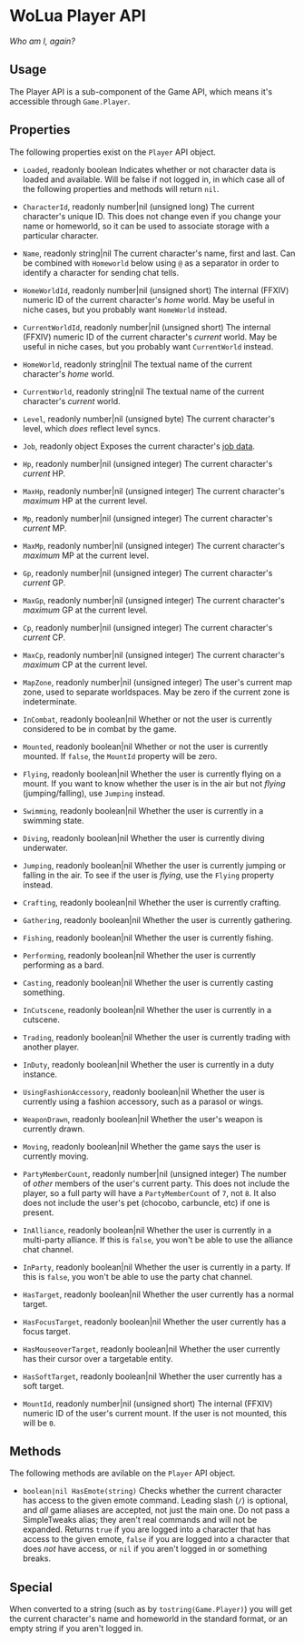 # WoLua Player API
_Who am I, again?_

## Usage
The Player API is a sub-component of the Game API, which means it's accessible through `Game.Player`.

## Properties
The following properties exist on the `Player` API object.
<!-- SO FUCKING MANY -->

- `Loaded`, readonly boolean
  Indicates whether or not character data is loaded and available. Will be false if not logged in, in which case all of the following properties and methods will return `nil`.

- `CharacterId`, readonly number|nil (unsigned long)
  The current character's unique ID. This does not change even if you change your name or homeworld, so it can be used to associate storage with a particular character.

- `Name`, readonly string|nil
  The current character's name, first and last. Can be combined with `Homeworld` below using `@` as a separator in order to identify a character for sending chat tells.

- `HomeWorldId`, readonly number|nil (unsigned short)
  The internal (FFXIV) numeric ID of the current character's _home_ world. May be useful in niche cases, but you probably want `HomeWorld` instead.

- `CurrentWorldId`, readonly number|nil (unsigned short)
  The internal (FFXIV) numeric ID of the current character's _current_ world. May be useful in niche cases, but you probably want `CurrentWorld` instead.

- `HomeWorld`, readonly string|nil
  The textual name of the current character's _home_ world.

- `CurrentWorld`, readonly string|nil
  The textual name of the current character's _current_ world.

- `Level`, readonly number|nil (unsigned byte)
  The current character's level, which _does_ reflect level syncs.

- `Job`, readonly object
  Exposes the current character's [job data](job.md).

- `Hp`, readonly number|nil (unsigned integer)
  The current character's _current_ HP.

- `MaxHp`, readonly number|nil (unsigned integer)
  The current character's _maximum_ HP at the current level.

- `Mp`, readonly number|nil (unsigned integer)
  The current character's _current_ MP.

- `MaxMp`, readonly number|nil (unsigned integer)
  The current character's _maximum_ MP at the current level.

- `Gp`, readonly number|nil (unsigned integer)
  The current character's _current_ GP.

- `MaxGp`, readonly number|nil (unsigned integer)
  The current character's _maximum_ GP at the current level.

- `Cp`, readonly number|nil (unsigned integer)
  The current character's _current_ CP.

- `MaxCp`, readonly number|nil (unsigned integer)
  The current character's _maximum_ CP at the current level.

- `MapZone`, readonly number|nil (unsigned integer)
  The user's current map zone, used to separate worldspaces. May be zero if the current zone is indeterminate.

- `InCombat`, readonly boolean|nil
  Whether or not the user is currently considered to be in combat by the game.

- `Mounted`, readonly boolean|nil
  Whether or not the user is currently mounted. If `false`, the `MountId` property will be zero.

- `Flying`, readonly boolean|nil
  Whether the user is currently flying on a mount. If you want to know whether the user is in the air but not _flying_ (jumping/falling), use `Jumping` instead.

- `Swimming`, readonly boolean|nil
  Whether the user is currently in a swimming state.

- `Diving`, readonly boolean|nil
  Whether the user is currently diving underwater.

- `Jumping`, readonly boolean|nil
  Whether the user is currently jumping or falling in the air. To see if the user is _flying_, use the `Flying` property instead.

- `Crafting`, readonly boolean|nil
  Whether the user is currently crafting.

- `Gathering`, readonly boolean|nil
  Whether the user is currently gathering.

- `Fishing`, readonly boolean|nil
  Whether the user is currently fishing.

- `Performing`, readonly boolean|nil
  Whether the user is currently performing as a bard.

- `Casting`, readonly boolean|nil
  Whether the user is currently casting something.

- `InCutscene`, readonly boolean|nil
  Whether the user is currently in a cutscene.

- `Trading`, readonly boolean|nil
  Whether the user is currently trading with another player.

- `InDuty`, readonly boolean|nil
  Whether the user is currently in a duty instance.

- `UsingFashionAccessory`, readonly boolean|nil
  Whether the user is currently using a fashion accessory, such as a parasol or wings.

- `WeaponDrawn`, readonly boolean|nil
  Whether the user's weapon is currently drawn.

- `Moving`, readonly boolean|nil
  Whether the game says the user is currently moving.

- `PartyMemberCount`, readonly number|nil (unsigned integer)
  The number of _other_ members of the user's current party. This does not include the player, so a full party will have a `PartyMemberCount` of `7`, not `8`. It also does not include the user's pet (chocobo, carbuncle, etc) if one is present.

- `InAlliance`, readonly boolean|nil
  Whether the user is currently in a multi-party alliance. If this is `false`, you won't be able to use the alliance chat channel.

- `InParty`, readonly boolean|nil
  Whether the user is currently in a party. If this is `false`, you won't be able to use the party chat channel.

- `HasTarget`, readonly boolean|nil
  Whether the user currently has a normal target.

- `HasFocusTarget`, readonly boolean|nil
  Whether the user currently has a focus target.

- `HasMouseoverTarget`, readonly boolean|nil
  Whether the user currently has their cursor over a targetable entity.

- `HasSoftTarget`, readonly boolean|nil
  Whether the user currently has a soft target.

- `MountId`, readonly number|nil (unsigned short)
  The internal (FFXIV) numeric ID of the user's current mount. If the user is not mounted, this will be `0`.

## Methods
The following methods are avilable on the `Player` API object.

- `boolean|nil HasEmote(string)`
  Checks whether the current character has access to the given emote command. Leading slash (`/`) is optional, and _all_ game aliases are accepted, not just the main one. Do not pass a SimpleTweaks alias; they aren't real commands and will not be expanded.
  Returns `true` if you are logged into a character that has access to the given emote, `false` if you are logged into a character that does _not_ have access, or `nil` if you aren't logged in or something breaks.

## Special
When converted to a string (such as by `tostring(Game.Player)`) you will get the current character's name and homeworld in the standard format, or an empty string if you aren't logged in.
